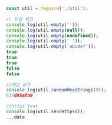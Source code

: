 
```javascript
const util = require('./util');
```

```javascript
// 빈값 체크
console.log(util.empty(''));
console.log(util.empty(null));
console.log(util.empty(undefined));
console.log(util.empty(' '));
console.log(util.empty('abcdef'));
true
true
true
false
false
```


```javascript
//랜덤 글자
console.log(util.randomHexString(10));
637d95afa9
```


```javascript
//https test
console.log(util.sendHttps());
...data 
```
